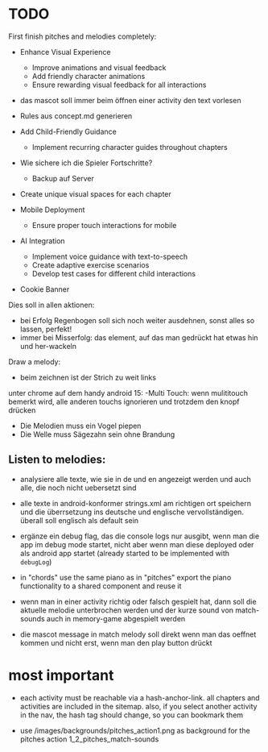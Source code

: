 TODO
====

First finish pitches and melodies completely:

- Enhance Visual Experience
    - Improve animations and visual feedback
    - Add friendly character animations
    - Ensure rewarding visual feedback for all interactions

- das mascot soll immer beim öffnen einer activity den text vorlesen

- Rules aus concept.md generieren

- Add Child-Friendly Guidance
    - Implement recurring character guides throughout chapters

- Wie sichere ich die Spieler Fortschritte? 
    - Backup auf Server

- Create unique visual spaces for each chapter

- Mobile Deployment
    - Ensure proper touch interactions for mobile
- AI Integration
    - Implement voice guidance with text-to-speech
    - Create adaptive exercise scenarios
    - Develop test cases for different child interactions

- Cookie Banner



Dies soll in allen aktionen:
- bei Erfolg Regenbogen soll sich noch weiter ausdehnen, sonst alles so lassen, perfekt!
- immer bei Misserfolg: das element, auf das man gedrückt hat etwas hin und her-wackeln

Draw a melody:
- beim zeichnen ist der Strich zu weit links

unter chrome auf dem handy android 15:
-Multi Touch: wenn mulititouch bemerkt wird, alle anderen touchs ignorieren und trotzdem den knopf drücken

- Die Melodien muss ein Vogel piepen
- Die Welle muss Sägezahn sein ohne Brandung 

Listen to melodies:
- 
- analysiere alle texte, wie sie in de und en angezeigt werden und auch alle, die noch nicht uebersetzt sind 
- alle texte in android-konformer strings.xml am richtigen ort speichern und die überrsetzung ins deutsche und englische vervollständigen. überall soll englisch als default sein

- ergänze ein debug flag, das die console logs nur ausgibt, wenn man die app  im debug mode startet, nicht aber wenn man diese deployed oder als android app startet (already started to be implemented with `debugLog`)

- in "chords" use the same piano as in "pitches" export the piano functionality to a shared component and reuse it

- wenn man in einer activity richtig oder falsch gespielt hat, dann soll die aktuelle melodie unterbrochen werden und der kurze sound von match-sounds auch in memory-game abgespielt werden

- die mascot message in match melody soll direkt wenn man das oeffnet kommen und nicht erst, wenn man den play button drückt

# most important
- each activity must be reachable via a hash-anchor-link. all chapters and activities are included in the sitemap.
also, if you select another activity in the nav, the hash tag should change, so you can bookmark them

- use /images/backgrounds/pitches_action1.png as background for the pitches action 1_2_pitches_match-sounds